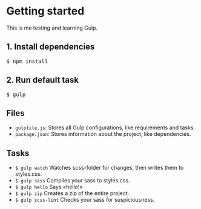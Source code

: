 # Getting started

This is me testing and learning Gulp.

## 1. Install dependencies
<pre>$ npm install</pre>

## 2. Run default task
<pre>$ gulp</pre>

## Files
- <code>gulpfile.js</code>: Stores all Gulp configurations, like requirements and tasks.
- <code>package.json</code>: Stores information about the project, like dependencies.

## Tasks
* <code>$ gulp watch</code> Watches scss-folder for changes, then writes them to styles.css.
* <code>$ gulp sass</code> Compiles your sass to styles.css.
* <code>$ gulp hello</code> Says «hello!»
* <code>$ gulp zip</code> Creates a zip of the entire project.
* <code>$ gulp scss-lint</code> Checks your sass for suspiciousness.